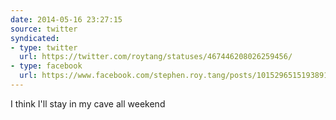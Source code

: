 ```yaml
---
date: 2014-05-16 23:27:15
source: twitter
syndicated:
- type: twitter
  url: https://twitter.com/roytang/statuses/467446208026259456/
- type: facebook
  url: https://www.facebook.com/stephen.roy.tang/posts/10152965151938912
---
```


I think I'll stay in my cave all weekend